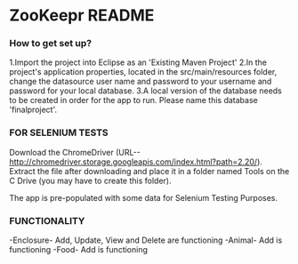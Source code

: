 # ZooKeepr README #

### How to get set up? ###

1.Import the project into Eclipse as an 'Existing Maven Project'
2.In the project's application properties, located in the src/main/resources folder, change the datasource user name and password to your username and password for your local database.
3.A local version of the database needs to be created in order for the app to run. Please name this database 'finalproject'.

### FOR SELENIUM TESTS ###
Download the ChromeDriver (URL--http://chromedriver.storage.googleapis.com/index.html?path=2.20/). Extract the file after downloading and place it in a folder named Tools on the C Drive (you may have to create this folder).

The app is pre-populated with some data for Selenium Testing Purposes.

### FUNCTIONALITY ###
-Enclosure- Add, Update, View and Delete are functioning
-Animal- Add is functioning
-Food- Add is functioning